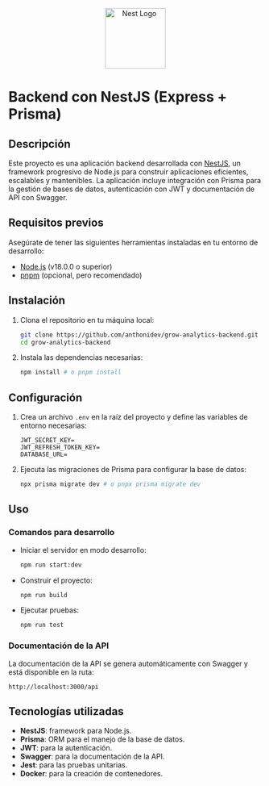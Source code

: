 <p align="center">
  <a href="http://nestjs.com/" target="blank"><img src="https://nestjs.com/img/logo-small.svg" width="120" alt="Nest Logo" /></a>
</p>

# Backend con NestJS (Express + Prisma)

## Descripción

Este proyecto es una aplicación backend desarrollada con [NestJS](https://nestjs.com/), un framework progresivo de Node.js para construir aplicaciones eficientes, escalables y mantenibles. La aplicación incluye integración con Prisma para la gestión de bases de datos, autenticación con JWT y documentación de API con Swagger.

## Requisitos previos

Asegúrate de tener las siguientes herramientas instaladas en tu entorno de desarrollo:

- [Node.js](https://nodejs.org/) (v18.0.0 o superior)
- [pnpm](https://pnpm.io/) (opcional, pero recomendado)

## Instalación

1. Clona el repositorio en tu máquina local:

   ```bash
   git clone https://github.com/anthonidev/grow-analytics-backend.git
   cd grow-analytics-backend
   ```

2. Instala las dependencias necesarias:
   ```bash
   npm install # o pnpm install
   ```

## Configuración

1. Crea un archivo `.env` en la raíz del proyecto y define las variables de entorno necesarias:

   ```
   JWT_SECRET_KEY=
   JWT_REFRESH_TOKEN_KEY=
   DATABASE_URL=

   ```

2. Ejecuta las migraciones de Prisma para configurar la base de datos:
   ```bash
   npx prisma migrate dev # o pnpx prisma migrate dev
   ```

## Uso

### Comandos para desarrollo

- Iniciar el servidor en modo desarrollo:

  ```bash
  npm run start:dev
  ```

- Construir el proyecto:

  ```bash
  npm run build
  ```

- Ejecutar pruebas:
  ```bash
  npm run test
  ```

### Documentación de la API

La documentación de la API se genera automáticamente con Swagger y está disponible en la ruta:

```
http://localhost:3000/api
```

## Tecnologías utilizadas

- **NestJS**: framework para Node.js.
- **Prisma**: ORM para el manejo de la base de datos.
- **JWT**: para la autenticación.
- **Swagger**: para la documentación de la API.
- **Jest**: para las pruebas unitarias.
- **Docker**: para la creación de contenedores.
